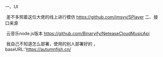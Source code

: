 一、UI

​	差不多照着这位大佬的线上进行模仿 https://github.com/imsyy/SPlayer
二、接口来源

​	云音乐node.js版本 https://github.com/Binaryify/NeteaseCloudMusicApi

​	我自己不知道怎么部署，使用的别人部署好的 ，baseURL:'https://autumnfish.cn/

